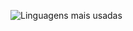 
![Linguagens mais usadas](https://github-readme-stats.vercel.app/api/top-langs/?username=PauloLopes-1221&layout=compact)
